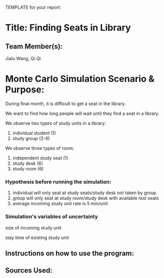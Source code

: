 TEMPLATE for your report:

# Title: Finding Seats in Library

## Team Member(s):
Jialu Wang, Qi Qi

# Monte Carlo Simulation Scenario & Purpose:
During final month, it is difficult to get a seat in the library.

We want to find how long people will wait until they find a seat in a library. 

We observe two types of study units in a library:

1. individual student (1)
2. study group (2-6)

We observe three types of room:
1. independent study seat (1)
2. study desk (6)
3. study room (6)

### Hypothesis before running the simulation:
1. individual will only seat at study seats/study desk not taken by group
2. group will only seat at study room/study desk with available rest seats
3. average incoming study unit rate is 5 min/unit

### Simulation's variables of uncertainty
size of incoming study unit

stay time of existing study unit

## Instructions on how to use the program:


## Sources Used:
